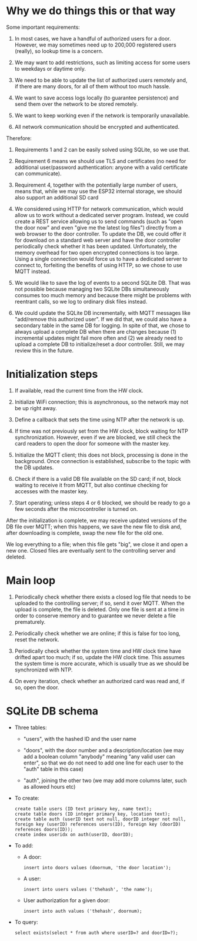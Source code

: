 # Why we do things this or that way

Some important requirements:

1. In most cases, we have a handful of authorized users for a door.
   However, we may sometimes need up to 200,000 registered users (really),
   so lookup time is a concern.

2. We may want to add restrictions, such as limiting access for some users
   to weekdays or daytime only.

3. We need to be able to update the list of authorized users remotely and,
   if there are many doors, for all of them without too much hassle.

4. We want to save access logs locally (to guarantee persistence) and send
   them over the network to be stored remotely.

5. We want to keep working even if the network is temporarily unavailable.

6. All network communication should be encrypted and authenticated.

Therefore:

1. Requirements 1 and 2 can be easily solved using SQLite, so we use that.

2. Requirement 6 means we should use TLS and certificates (no need for
   additional user/password authentication: anyone with a valid certificate
   can communicate).

3. Requirement 4, together with the potentially large number of users,
   means that, while we may use the ESP32 internal storage, we should also
   support an additional SD card

4. We considered using HTTP for network communication, which would allow
   us to work without a dedicated server program. Instead, we could create
   a REST service allowing us to send commands (such as "open the door now"
   and even "give me the latest log files") directly from a web browser to
   the door controller. To update the DB, we could offer it for download
   on a standard web server and have the door controller periodically check
   whether it has been updated. Unfortunately, the memory overhead for two
   open encrypted connections is too large. Using a single connection would
   force us to have a dedicated server to connect to, forfeiting the benefits
   of using HTTP, so we chose to use MQTT instead.

5. We would like to save the log of events to a second SQLite DB. That was
   not possible because managing two SQLite DBs simultaneously consumes
   too much memory and because there might be problems with reentrant calls,
   so we log to ordinary disk files instead.

6. We could update the SQLite DB incrementally, with MQTT messages like
   "add/remove this authorized user". If we did that, we could also have
   a secondary table in the same DB for logging. In spite of that, we
   chose to always upload a complete DB when there are changes because
   (1) incremental updates might fail more often and (2) we already need
   to upload a complete DB to initialize/reset a door controller. Still,
   we may review this in the future.

# Initialization steps

1. If available, read the current time from the HW clock.

2. Initialize WiFi connection; this is asynchronous, so the network may
   not be up right away.

3. Define a callback that sets the time using NTP after the network is up.

4. If time was not previously set from the HW clock, block waiting for
   NTP synchronization. However, even if we are blocked, we still check
   the card readers to open the door for someone with the master key.

5. Initialize the MQTT client; this does not block, processing is done
   in the background. Once connection is established, subscribe to the
   topic with the DB updates.

6. Check if there is a valid DB file available on the SD card; if not,
   block waiting to receive it from MQTT, but also continue checking
   for accesses with the master key.

7. Start operating; unless steps 4 or 6 blocked, we should be ready to
   go a few seconds after the microcontroller is turned on.

After the initialization is complete, we may receive updated versions of
the DB file over MQTT; when this happens, we save the new file to disk
and, after downloading is complete, swap the new file for the old one.

We log everything to a file; when this file gets "big", we close it and
open a new one. Closed files are eventually sent to the controlling
server and deleted.

# Main loop

1. Periodically check whether there exists a closed log file that needs
   to be uploaded to the controlling server; if so, send it over MQTT.
   When the upload is complete, the file is deleted. Only one file is
   sent at a time in order to conserve memory and to guarantee we never
   delete a file prematurely.

2. Periodically check whether we are online; if this is false for too
   long, reset the network.

3. Periodically check whether the system time and HW clock time have
   drifted apart too much; if so, update the HW clock time. This assumes
   the system time is more accurate, which is usually true as we should
   be synchronized with NTP.

4. On every iteration, check whether an authorized card was read and,
   if so, open the door.

# SQLite DB schema

 * Three tables:

   - "users", with the hashed ID and the user name

   - "doors", with the door number and a description/location (we may
     add a boolean column "anybody" meaning "any valid user can enter",
     so that we do not need to add one line for each user to the "auth"
     table in this case)

   - "auth", joining the other two (we may add more columns later, such
     as allowed hours etc)

 * To create:
   ```
   create table users (ID text primary key, name text);
   create table doors (ID integer primary key, location text);
   create table auth (userID text not null, doorID integer not null, foreign key (userID) references users(ID), foreign key (doorID) references doors(ID));
   create index useridx on auth(userID, doorID);
   ```

 * To add:
   - A door:
     ```
     insert into doors values (doornum, 'the door location');
     ```
   - A user:
     ```
     insert into users values ('thehash', 'the name');
     ```
   - User authorization for a given door:
     ```
     insert into auth values ('thehash', doornum);

 * To query:
   ```
   select exists(select * from auth where userID=? and doorID=?);
   ```
